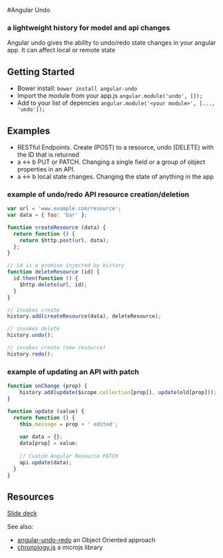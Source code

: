 #Angular Undo


### a lightweight history for model and api changes

Angular undo gives the ability to undo/redo state changes in your angular app. It can affect local or remote state


## Getting Started

* Bower install: `bower install angular-undo`
* Import the module from your app.js `angular.module('undo', []);`
* Add to your list of depencies `angular.module('<your module>', [..., 'undo']);`


## Examples
* RESTful Endpoints. Create (POST) to a resource, undo (DELETE) with the ID that is returned
* a <-> b PUT or PATCH. Changing a single field or a group of object properties in an API.
* a <-> b local state changes. Changing the state of anything in the app

### example of undo/redo API resource creation/deletion

```javascript
var url = 'www.example.com/resource';
var data = { foo: 'bar' };

function createResource (data) {
  return function () {
    return $http.post(url, data);
  };
}

// id is a promise injected by history
function deleteResource (id) {
  id.then(function () {
    $http.delete(url, id);
  }
}

// invokes create
history.add(createResource(data), deleteResource);

// invokes delete
history.undo();

// invokes create (new resource)
history.redo();

```

### example of updating an API with patch

```javascript
function onChange (prop) {
    history.add(update($scope.collection[prop]), update(old[prop]));
}

function update (value) {
  return function () {
    this.message = prop + ' edited';
    
    var data = {};
    data[prop] = value;
    
    // Custom Angular Resource PATCH
    api.update(data);
  }
}
```

## Resources
[Slide deck](http://www.slideshare.net/kwoolfm/temporal-composability)

See also: 
* [angular-undo-redo](https://github.com/bobey/angular-undo-redo) an Object Oriented approach
* [chronology.js](https://github.com/wout/chronology.js) a microjs library



